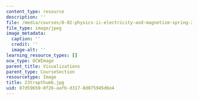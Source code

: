 ```yaml
---
content_type: resource
description: ''
file: /media/courses/8-02-physics-ii-electricity-and-magnetism-spring-2007/87d596500f26aafbd3178d075945d6e4_23trapthumb.jpg
file_type: image/jpeg
image_metadata:
  caption: ''
  credit: ''
  image-alt: ''
learning_resource_types: []
ocw_type: OCWImage
parent_title: Visualizations
parent_type: CourseSection
resourcetype: Image
title: 23trapthumb.jpg
uid: 87d59650-0f26-aafb-d317-8d075945d6e4
---
```

